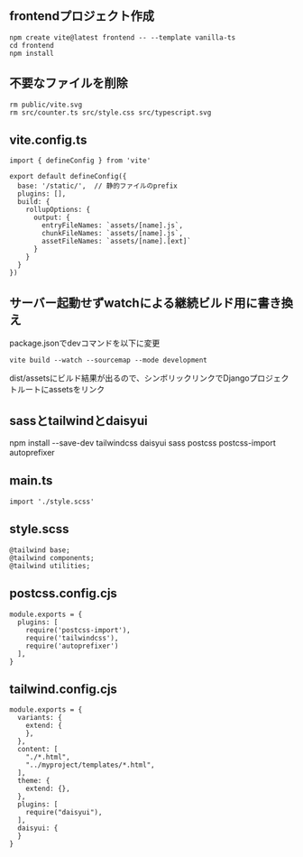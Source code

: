 ## frontendプロジェクト作成

```
npm create vite@latest frontend -- --template vanilla-ts
cd frontend
npm install
```

## 不要なファイルを削除

```
rm public/vite.svg
rm src/counter.ts src/style.css src/typescript.svg
```

## vite.config.ts

```
import { defineConfig } from 'vite'

export default defineConfig({
  base: '/static/',  // 静的ファイルのprefix
  plugins: [],
  build: {
    rollupOptions: {
      output: {
        entryFileNames: `assets/[name].js`,
        chunkFileNames: `assets/[name].js`,
        assetFileNames: `assets/[name].[ext]`
      }
    }
  }
})
```

## サーバー起動せずwatchによる継続ビルド用に書き換え

package.jsonでdevコマンドを以下に変更

```
vite build --watch --sourcemap --mode development
```

dist/assetsにビルド結果が出るので、シンボリックリンクでDjangoプロジェクトルートにassetsをリンク

## sassとtailwindとdaisyui

npm install --save-dev tailwindcss daisyui sass postcss postcss-import autoprefixer

## main.ts

```
import './style.scss'
```

## style.scss

```
@tailwind base;
@tailwind components;
@tailwind utilities;
```

## postcss.config.cjs

```
module.exports = {
  plugins: [
    require('postcss-import'),
    require('tailwindcss'),
    require('autoprefixer')
  ],
}
```

## tailwind.config.cjs

```
module.exports = {
  variants: {
    extend: {
    },
  },
  content: [
    "./*.html",
    "../myproject/templates/*.html",
  ],
  theme: {
    extend: {},
  },
  plugins: [
    require("daisyui"),
  ],
  daisyui: {
  }
}
```
